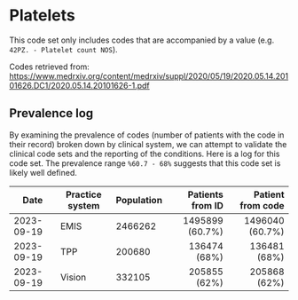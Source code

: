 # Platelets

This code set only includes codes that are accompanied by a value (e.g. `42PZ. - Platelet count NOS`).

Codes retrieved from: https://www.medrxiv.org/content/medrxiv/suppl/2020/05/19/2020.05.14.20101626.DC1/2020.05.14.20101626-1.pdf

## Prevalence log

By examining the prevalence of codes (number of patients with the code in their record) broken down by clinical system, we can attempt to validate the clinical code sets and the reporting of the conditions. Here is a log for this code set. The prevalence range `%60.7 - 68%` suggests that this code set is likely well defined.

| Date       | Practice system | Population | Patients from ID | Patient from code |
| ---------- | --------------- | ---------- | ---------------: | ----------------: |
| 2023-09-19 | EMIS | 2466262 | 1495899 (60.7%) | 1496040 (60.7%) | 
| 2023-09-19 | TPP | 200680 | 136474 (68%) | 136481 (68%) | 
| 2023-09-19 | Vision | 332105 | 205855 (62%) | 205868 (62%) | 